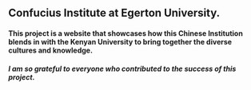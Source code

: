 ## Confucius Institute at Egerton  University.


#### This project is a website that showcases how this Chinese Institution blends in with the Kenyan University to bring together the diverse cultures and knowledge.


##### I am so grateful to everyone who contributed to the success of this project.
